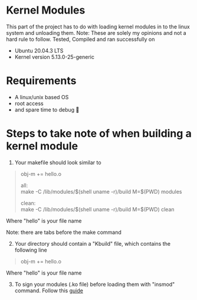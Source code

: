 # Kernel Modules

This part of the project has to do with loading kernel modules in to the linux system and unloading them.
Note: These are solely my opinions and not a hard rule to follow. Tested, Compiled and ran successfully on

- Ubuntu 20.04.3 LTS
- Kernel version 5.13.0-25-generic

# Requirements

- A linux/unix based OS
- root access
- and spare time to debug 🥲

# Steps to take note of when building a kernel module

1.  Your makefile should look similar to

> obj-m += hello.o
>
> all:\
>  make -C /lib/modules/\$(shell uname -r)/build M=$(PWD) modules
>
> clean:\
>  make -C /lib/modules/\$(shell uname -r)/build M=$(PWD) clean

Where "hello" is your file name

Note: there are tabs before the make command

2. Your directory should contain a "Kbuild" file, which contains the following line

> obj-m += hello.o

Where "hello" is your file name

3. To sign your modules (.ko file) before loading them with "insmod" command. Follow this [guide](https://wiki.debian.org/SecureBoot#MOK_-_Machine_Owner_Key)
